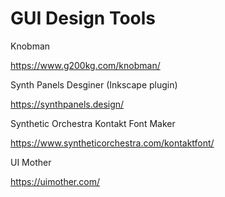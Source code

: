 # GUI Design Tools

Knobman

https://www.g200kg.com/knobman/

Synth Panels Desginer (Inkscape plugin)

https://synthpanels.design/

Synthetic Orchestra Kontakt Font Maker

https://www.syntheticorchestra.com/kontaktfont/

UI Mother

https://uimother.com/

